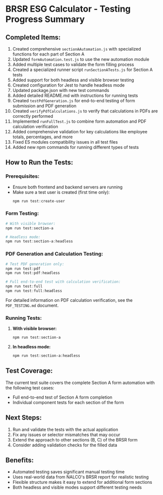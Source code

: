 # BRSR ESG Calculator - Testing Progress Summary

## Completed Items:
1. Created comprehensive `sectionAAutomation.js` with specialized functions for each part of Section A
2. Updated `formAutomation.test.js` to use the new automation module
3. Added multiple test cases to validate the form filling process
4. Created a specialized runner script `runSectionATests.js` for Section A tests
5. Added support for both headless and visible browser testing
6. Created configuration for Jest to handle headless mode
7. Updated package.json with new test commands
8. Added detailed README.md with instructions for running tests
9. Created `testPdfGeneration.js` for end-to-end testing of form submission and PDF generation
10. Created `verifyPdfCalculations.js` to verify that calculations in PDFs are correctly performed
11. Implemented `runFullTest.js` to combine form automation and PDF calculation verification
12. Added comprehensive validation for key calculations like employee totals, percentages, and more
13. Fixed ES modules compatibility issues in all test files
14. Added new npm commands for running different types of tests

## How to Run the Tests:

### Prerequisites:
- Ensure both frontend and backend servers are running
- Make sure a test user is created (first time only):
  ```powershell
  npm run test:create-user
  ```

### Form Testing:
```powershell
# With visible browser:
npm run test:section-a

# Headless mode:
npm run test:section-a:headless
```

### PDF Generation and Calculation Testing:
```powershell
# Test PDF generation only:
npm run test:pdf
npm run test:pdf:headless

# Full end-to-end test with calculation verification:
npm run test:full
npm run test:full:headless
```

For detailed information on PDF calculation verification, see the `PDF_TESTING.md` document.

### Running Tests:
1. **With visible browser:**
   ```powershell
   npm run test:section-a
   ```

2. **In headless mode:**
   ```powershell
   npm run test:section-a:headless
   ```

## Test Coverage:
The current test suite covers the complete Section A form automation with the following test cases:
- Full end-to-end test of Section A form completion
- Individual component tests for each section of the form

## Next Steps:
1. Run and validate the tests with the actual application
2. Fix any issues or selector mismatches that may occur
3. Extend the approach to other sections (B, C) of the BRSR form
4. Consider adding validation checks for the filled data

## Benefits:
- Automated testing saves significant manual testing time
- Uses real-world data from NALCO's BRSR report for realistic testing
- Flexible structure makes it easy to extend for additional form sections
- Both headless and visible modes support different testing needs
